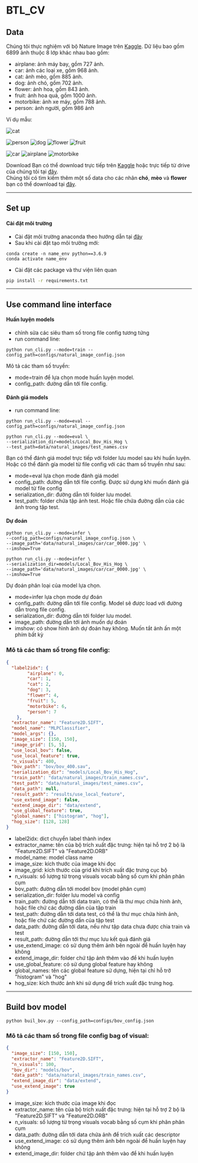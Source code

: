 # BTL_CV

## Data
Chúng tôi thực nghiệm với bộ Nature Image trên [Kaggle](https://www.kaggle.com/prasunroy/natural-images?fbclid=IwAR1nbvxfAfyQqbqTlfvr02IIGZFnrVI0oEufuL5hX0enqXrqe7HR1dFmMwA). Dữ liệu bao gồm 6899 ảnh thuộc 8 lớp khác nhau bao gồm:
- airplane: ảnh máy bay, gồm 727 ảnh.
- car: ảnh các loại xe, gồm 968 ảnh.
- cat: ảnh mèo, gồm 885 ảnh.
- dog: ảnh chó, gồm 702 ảnh.
- flower: ảnh hoa, gồm 843 ảnh.
- fruit: ảnh hoa quả, gồm 1000 ảnh.
- motorbike: ảnh xe máy, gồm 788 ảnh.
- person: ảnh người, gồm 986 ảnh

Ví dụ mẫu:

![cat](docs/img/cat_0027.jpg)

![person](docs/img/person_0106.jpg)
![dog](docs/img/dog_0051.jpg)
![flower](docs/img/flower_0006.jpg)
![fruit](docs/img/fruit_0004.jpg)

![car](docs/img/car_0022.jpg)
![airplane](docs/img/airplane_0000.jpg)
![motorbike](docs/img/motorbike_0000.jpg)


Download
Bạn có thể download trực tiếp trên [Kaggle](https://www.kaggle.com/prasunroy/natural-images?fbclid=IwAR1nbvxfAfyQqbqTlfvr02IIGZFnrVI0oEufuL5hX0enqXrqe7HR1dFmMwA) hoặc trực tiếp từ drive của chúng tôi tại [đây](https://drive.google.com/file/d/1iYSubDwyk6TFvmguWAUoalBbtVrzPh3w/view?usp=sharing).
<br> Chúng tôi có tìm kiếm thêm một số data cho các nhãn **chó**, **mèo** và **flower** bạn có thể download tại [đây](https://drive.google.com/file/d/1Gr-YTiopFQ2gXntHptjpz5rabhI4sZn6/view?usp=sharing).

---

## Set up
#### Cài đặt môi trường
- Cài đặt môi trường anaconda theo hướng dẫn tại [đây](https://docs.anaconda.com/anaconda/install/)
- Sau khi cài đặt tạo môi trường mới:
```
conda create -n name_env python==3.6.9
conda activate name_env
```
- Cài đặt các package và thư viện liên quan
```bash
pip install -r requirements.txt
```

---
## Use command line interface
#### Huấn luyện models
- chỉnh sửa các siêu tham số trong file config tương tứng
- run command line:
```
python run_cli.py --mode=train --config_path=configs/natural_image_config.json
```
Mô tả các tham số truyền:
- mode=train để lựa chọn mode huấn luyện model.
- config_path: đường dẫn tới file config.




#### Đánh giá models
- run command line:
```
python run_cli.py --mode=eval --config_path=configs/natural_image_config.json
```
```
python run_cli.py --mode=eval \ 
--serialization_dir=models/Local_Bov_His_Hog \
--test_path=data/natural_images/test_names.csv
```
Bạn có thể đánh giá model trực tiếp với folder lưu model sau khi huấn luyện. Hoặc có thể 
đánh gía model từ file config với các tham số truyền như sau:
- mode=eval lựa chọn mode đánh giá model
- config_path: đường dẫn tới file config. Được sử dụng khi muốn đánh giá model từ file config
- serialization_dir: đường dẫn tới folder lưu model.
- test_path: folder chứa tập ảnh test. Hoặc file chứa đường dẫn của các ảnh trong tập test.

#### Dự đoán
```
python run_cli.py --mode=infer \
--config_path=configs/natural_image_config.json \
--image_path='data/natural_images/car/car_0000.jpg' \
--imshow=True
```

```
python run_cli.py --mode=infer \
--serialization_dir=models/Local_Bov_His_Hog \
--image_path='data/natural_images/car/car_0000.jpg' \
--imshow=True
```
Dự đoán phân loại của model lựa chọn.
- mode=infer lựa chọn mode dự đoán
- config_path: đường dẫn tới file config. Model sẽ được load với đường dẫn trong file config.
- serialization_dir: đường dẫn tới folder lưu model.
- image_path: đường dẫn tới ảnh muốn dự đoán
- imshow: có show hình ảnh dự đoán hay không. Muốn tắt ảnh ấn một phím bất kỳ

### Mô tả các tham số trong file config:
```json
{
  "label2idx": {
        "airplane": 0,
        "car": 1,
        "cat": 2,
        "dog": 3,
        "flower": 4,
        "fruit": 5,
        "motorbike": 6,
        "person": 7
    },
  "extractor_name": "Feature2D.SIFT",
  "model_name": "MLPClassifier",
  "model_args": {},
  "image_size": [150, 150],
  "image_grid": [5, 5],
  "use_local_bov": false,
  "use_local_feature": true,
  "n_visuals": 400,
  "bov_path": "bov/bov_400.sav",
  "serialization_dir": "models/Local_Bov_His_Hog",
  "train_path": "data/natural_images/train_names.csv",
  "test_path": "data/natural_images/test_names.csv",
  "data_path": null,
  "result_path": "results/use_local_feature",
  "use_extend_image": false,
  "extend_image_dir": "data/extend",
  "use_global_feature": true,
  "global_names": ["histogram", "hog"],
  "hog_size": [128, 128]
}
```
- label2idx: dict chuyển label thành index
- extractor_name: tên của bộ trích xuất đặc trưng: hiện tại hỗ trợ 2 bộ là "Feature2D.SIFT" và "Feature2D.ORB"
- model_name: model class name
- image_size: kích thước của image khi đọc
- image_grid: kích thước của grid khi trích xuất đặc trưng cục bộ
- n_visuals: số lượng từ trọng visuals vocab bằng số cụm khi phân phân cụm
- bov_path: đường dẫn tới model bov (model phân cụm)
- serialization_dir: folder lưu model và config
- train_path: đường dẫn tới data train, có thể là thư mục chứa hình ảnh, hoặc file chứ các đường dần của tập train
- test_path: đường dẫn tới data test, có thể là thư mục chứa hình ảnh, hoặc file chứ các đường dần của tập test
- data_path: đường dẫn tới data, nếu như tập data chưa được chia train và test
- result_path: đường dẫn tới thư mục lưu kết quả đánh giá
- use_extend_image: có sử dụng thêm ảnh bên ngoài để huấn luyện hay không
- extend_image_dir: folder chứ tập ảnh thêm vào để khi huấn luyện
- use_global_feature: có sử dụng global feature hay không
- global_names: tên các global feature sử dựng, hiện tại chỉ hỗ trỡ "histogram" và "hog"
- hog_size: kích thước ảnh khi sử dụng để trích xuất đặc trưng hog.

---

## Build bov model
```commandline
python buil_bov.py --config_path=configs/bov_config.json
```
### Mô tả các tham số trong file config bag of visual:
```json
{
  "image_size": [150, 150],
  "extractor_name": "Feature2D.SIFT",
  "n_visuals": 100,
  "bov_dir": "models/bov",
  "data_path": "data/natural_images/train_names.csv",
  "extend_image_dir": "data/extend",
  "use_extend_image": true
}
```
- image_size: kích thước của image khi đọc
- extractor_name: tên của bộ trích xuất đặc trưng: hiện tại hỗ trợ 2 bộ là "Feature2D.SIFT" và "Feature2D.ORB"
- n_visuals: số lượng từ trọng visuals vocab bằng số cụm khi phân phân cụm
- data_path: đường dẫn tới data chứa ảnh để trích xuất các descriptor
- use_extend_image: có sử dụng thêm ảnh bên ngoài để huấn luyện hay không
- extend_image_dir: folder chứ tập ảnh thêm vào để khi huấn luyện